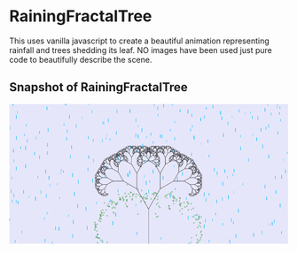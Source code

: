 # RainingFractalTree

This uses vanilla javascript to create a beautiful animation representing rainfall and trees shedding its leaf.
NO images have been used just pure code to beautifully describe the scene.

## Snapshot of RainingFractalTree

![](image/README/1635621321855.png)

